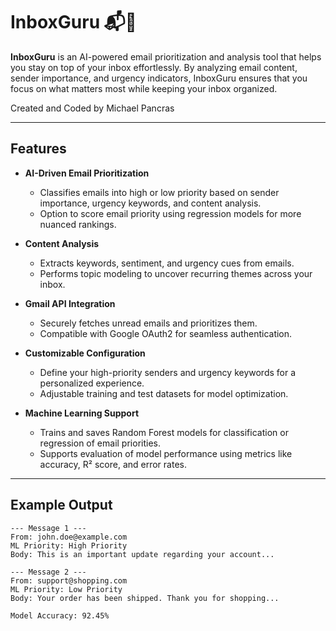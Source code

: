 # InboxGuru 📬🧠  

**InboxGuru** is an AI-powered email prioritization and analysis tool that helps you stay on top of your inbox effortlessly. By analyzing email content, sender importance, and urgency indicators, InboxGuru ensures that you focus on what matters most while keeping your inbox organized.

Created and Coded by Michael Pancras

---

## Features  

- **AI-Driven Email Prioritization**  
   - Classifies emails into high or low priority based on sender importance, urgency keywords, and content analysis.  
   - Option to score email priority using regression models for more nuanced rankings.  

- **Content Analysis**  
   - Extracts keywords, sentiment, and urgency cues from emails.  
   - Performs topic modeling to uncover recurring themes across your inbox.  

- **Gmail API Integration**  
   - Securely fetches unread emails and prioritizes them.  
   - Compatible with Google OAuth2 for seamless authentication.  

- **Customizable Configuration**  
   - Define your high-priority senders and urgency keywords for a personalized experience.  
   - Adjustable training and test datasets for model optimization.  

- **Machine Learning Support**  
   - Trains and saves Random Forest models for classification or regression of email priorities.  
   - Supports evaluation of model performance using metrics like accuracy, R² score, and error rates.  

---

## Example Output  

```plaintext
--- Message 1 ---
From: john.doe@example.com
ML Priority: High Priority
Body: This is an important update regarding your account...

--- Message 2 ---
From: support@shopping.com
ML Priority: Low Priority
Body: Your order has been shipped. Thank you for shopping...

Model Accuracy: 92.45%
